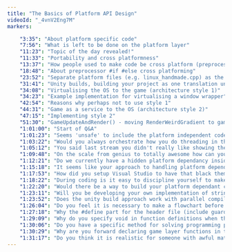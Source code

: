```yaml
---
title: "The Basics of Platform API Design"
videoId: "_4vnV2Eng7M"
markers:

    "3:35": "About platform specific code"
    "7:56": "What is left to be done on the platform layer"
    "11:23": "Topic of the day revealed!"
    "11:33": "Portability and cross platformness"
    "13:37": "How people used to make code be cross platform (preprocessor #if #else)"
    "18:48": "About preprocessor #if #else cross platforming"
    "23:52": "Separate platform files (e.g. linux_handmade.cpp) as the entry point"
    "31:41": "Unity builds, building your project as one translation unit"
    "34:08": "Virtualising the OS to the game (architecture style 1)"
    "34:23": "Example implementation for virtualising a window wrapper"
    "42:54": "Reasons why perhaps not to use style 1"
    "44:31": "Game as a service to the OS (architecture style 2)"
    "47:15": "Implementing style 2"
    "51:30": "GameUpdateAndRender() - moving RenderWeirdGradient to game code"
    "1:01:00": "Start of Q&A"
    "1:01:23": "Seems 'unsafe' to include the platform independent code after including the platform specific headers"
    "1:03:22": "Would you always orchestrate how you do threading in the platform layer or does it make sense for the platform layer to also provide a more generic threading job service?"
    "1:05:12": "You said last stream you didn't really like showing the FPS because you didn't find it useful. Can you explain that?"
    "1:09:48": "On the scale from genius to totally awesome how can you remember all this?"
    "1:12:21": "Do we currently have a hidden platform dependancy inside the bitmap memory or is BGRA something that happens on the other platforms too?"
    "1:15:18": "It seems like your approach to handling platform dependant services is to prefer a many-to-one relationship instead of a one-to-many. [...]"
    "1:17:53": "How did you setup Visual Studio to have that black theme?"
    "1:18:22": "During coding is it easy to discipline yourself to make the code as clean and tidy as possible. [...] Do you think this is good in general or could it backfire?"
    "1:22:20": "Would there be a way to build your platform dependant code in a separate entity in order to allow you to use it in the future?"
    "1:23:11": "Will you be developing your own implementation of strings? (No) "
    "1:23:52": "Does the unity build approach work with parallel compilation?"
    "1:26:04": "Do you feel it is necessary to make a flowchart before coding, or do you go with the flow?"
    "1:27:18": "Why the #define part for the header file (include guards)"
    "1:29:09": "Why do you specify void in function definitions when they don't take arguments?"
    "1:30:06": "Do you have a specific method for solving programming problems or do you just write things and solve them in place?"
    "1:30:29": "Why are you forward declaring game layer functions in the header when you include the whole documentation?"
    "1:31:17": "Do you think it is realistic for someone with awful math skills to be an efficient game developer?"
---
```

